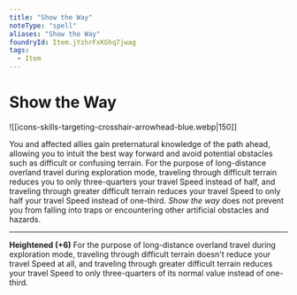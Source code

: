 ```yaml
---
title: "Show the Way"
noteType: "spell"
aliases: "Show the Way"
foundryId: Item.jYzhrFxKGhq7jwag
tags:
  - Item
---
```


# Show the Way
![[icons-skills-targeting-crosshair-arrowhead-blue.webp|150]]

You and affected allies gain preternatural knowledge of the path ahead, allowing you to intuit the best way forward and avoid potential obstacles such as difficult or confusing terrain. For the purpose of long-distance overland travel during exploration mode, traveling through difficult terrain reduces you to only three-quarters your travel Speed instead of half, and traveling through greater difficult terrain reduces your travel Speed to only half your travel Speed instead of one-third. _Show the way_ does not prevent you from falling into traps or encountering other artificial obstacles and hazards.

* * *

**Heightened (+6)** For the purpose of long-distance overland travel during exploration mode, traveling through difficult terrain doesn't reduce your travel Speed at all, and traveling through greater difficult terrain reduces your travel Speed to only three-quarters of its normal value instead of one-third.
